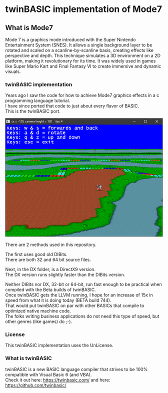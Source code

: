 # twinBASIC implementation of Mode7


## What is Mode7

Mode 7 is a graphics mode introduced with the Super Nintendo Entertainment System (SNES). It allows a single background layer to be rotated and scaled on a scanline-by-scanline basis, creating effects like perspective and depth. This technique simulates a 3D environment on a 2D platform, making it revolutionary for its time. It was widely used in games like Super Mario Kart and Final Fantasy VI to create immersive and dynamic visuals.


### twinBASIC implementation
Years ago I saw the code for how to achieve Mode7 graphics effects in a c programming language tutorial.  
I have since ported that code to just about every flavor of BASIC.  
This is the twinBASIC port.  

![screenshot](https://github.com/JazzCoder1/tb_Mode7/blob/main/mode7.PNG?raw=true)

There are 2 methods used in this repository.  

The first uses good old DIBits.  
There are both 32 and 64 bit source files.  

Next, in the DX folder, is a DirectX9 version.  
The DX version runs slightly faster than the DIBits version.  

Neither DIBits nor DX, 32-bit or 64-bit, run fast enough to be practical when compiled with the Beta builds of twinBASIC.  
Once twinBASIC gets the LLVM running, I hope for an increase of 15x in speed from what it is doing today (BETA build 744).  
That would put twinBASIC on par with other BASICs that compile to optimized native machine code.  
The folks writing business applications do not need this type of speed, but other genres (like games) do ;-).

### License

This twinBASIC implementation uses the UnLicense.  


### What is twinBASIC
twinBASIC is a new BASIC language compiler that strives to be 100% compatible with Visual Basic 6 (and VBA).  
Check it out here: https://twinbasic.com/
and here: https://github.com/twinbasic/
